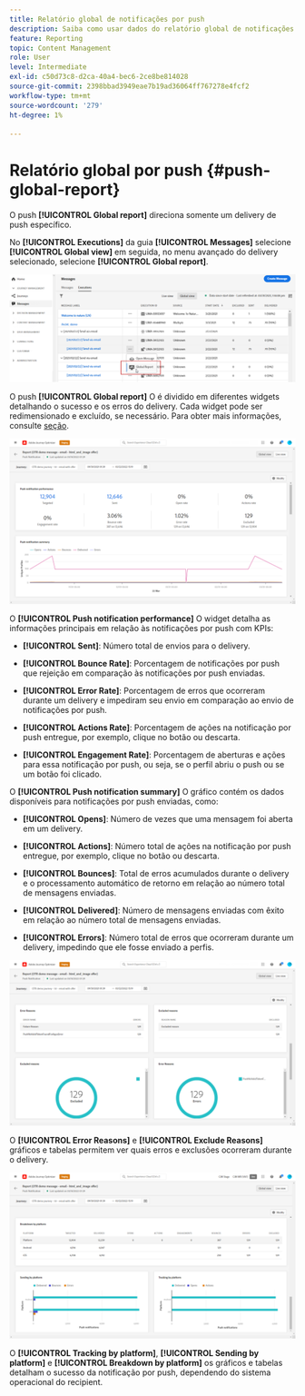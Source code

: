 ```yaml
---
title: Relatório global de notificações por push
description: Saiba como usar dados do relatório global de notificações por push
feature: Reporting
topic: Content Management
role: User
level: Intermediate
exl-id: c50d73c8-d2ca-40a4-bec6-2ce8be814028
source-git-commit: 2398bbad3949eae7b19ad36064ff767278e4fcf2
workflow-type: tm+mt
source-wordcount: '279'
ht-degree: 1%

---
```


# Relatório global por push {#push-global-report}

O push **[!UICONTROL Global report]** direciona somente um delivery de push específico.

No **[!UICONTROL Executions]** da guia **[!UICONTROL Messages]** selecione **[!UICONTROL Global view]** em seguida, no menu avançado do delivery selecionado, selecione **[!UICONTROL Global report]**.

![](assets/global_report_11.png)

O push **[!UICONTROL Global report]** O é dividido em diferentes widgets detalhando o sucesso e os erros do delivery. Cada widget pode ser redimensionado e excluído, se necessário. Para obter mais informações, consulte [seção](global-report.md#modify-dashboard).

![](assets/push_global_report.png)

O **[!UICONTROL Push notification performance]** O widget detalha as informações principais em relação às notificações por push com KPIs:

* **[!UICONTROL Sent]**: Número total de envios para o delivery.

* **[!UICONTROL Bounce Rate]**: Porcentagem de notificações por push que rejeição em comparação às notificações por push enviadas.

* **[!UICONTROL Error Rate]**: Porcentagem de erros que ocorreram durante um delivery e impediram seu envio em comparação ao envio de notificações por push.

* **[!UICONTROL Actions Rate]**: Porcentagem de ações na notificação por push entregue, por exemplo, clique no botão ou descarta.

* **[!UICONTROL Engagement Rate]**: Porcentagem de aberturas e ações para essa notificação por push, ou seja, se o perfil abriu o push ou se um botão foi clicado.

O **[!UICONTROL Push notification summary]** O gráfico contém os dados disponíveis para notificações por push enviadas, como:

* **[!UICONTROL Opens]**: Número de vezes que uma mensagem foi aberta em um delivery.

* **[!UICONTROL Actions]**: Número total de ações na notificação por push entregue, por exemplo, clique no botão ou descarta.

* **[!UICONTROL Bounces]**: Total de erros acumulados durante o delivery e o processamento automático de retorno em relação ao número total de mensagens enviadas.

* **[!UICONTROL Delivered]**: Número de mensagens enviadas com êxito em relação ao número total de mensagens enviadas.

* **[!UICONTROL Errors]**: Número total de erros que ocorreram durante um delivery, impedindo que ele fosse enviado a perfis.

![](assets/push_global_report_3.png)

O **[!UICONTROL Error Reasons]** e **[!UICONTROL Exclude Reasons]** gráficos e tabelas permitem ver quais erros e exclusões ocorreram durante o delivery.

![](assets/push_global_report_2.png)

O **[!UICONTROL Tracking by platform]**, **[!UICONTROL Sending by platform]** e **[!UICONTROL Breakdown by platform]** os gráficos e tabelas detalham o sucesso da notificação por push, dependendo do sistema operacional do recipient.
